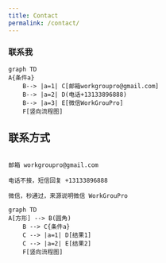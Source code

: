 ```yaml
---
title: Contact
permalink: /contact/
---
```


### 联系我

```mermaid
graph TD
A{条件a} 
    B--> |a=1| C[邮箱workgroupro@gmail.com]
    B--> |a=2| D(电话+13133896888)
    B--> |a=3| E[微信WorkGrouPro]
    F[竖向流程图]
```

## 联系方式

```备注

邮箱 workgroupro@gmail.com

电话不接，短信回复 +13133896888

微信，秒通过，来源说明微信 WorkGrouPro

```

```mermaid
graph TD
A[方形] --> B(圆角)
    B --> C{条件a}
    C --> |a=1| D[结果1]
    C --> |a=2| E[结果2]
    F[竖向流程图]
```

